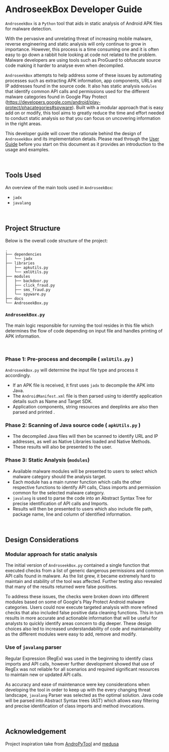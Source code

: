 # AndroseekBox Developer Guide

`AndroseekBox` is a `Python` tool that aids in static analysis of Android APK files for malware detection.

With the pervasive and unrelating threat of increasing mobile malware, reverse engineering and static analysis will only 
continue to grow in importance. However, this process is a time consuming one and it is often easy to go down a rabbit 
hole looking at code not related to the problem. Malware developers are using tools such as ProGuard to obfuscate source 
code making it harder to analyse even when decompiled.

`AndroseekBox` attempts to help address some of these issues by automating processes such as extracting APK information, 
app components, URLs and IP addresses found in the source code. It also has static analysis `modules` that identify 
common API calls and permissions used for the different malware categories found in Google Play Protect 
(https://developers.google.com/android/play-protect/phacategories#spyware). Built with a modular approach that is easy 
add on or modify, this tool aims to greatly reduce the time and effort needed to conduct static analysis so that you can 
focus on uncovering information in the right areas.

This developer guide will cover the rationale behind the design of `AndroseekBox` and its implementation details. 
Please read through the [User Guide](README.md) before you start on this document as it provides an introduction to the 
usage and examples.

<br>

## Tools Used

An overview of the main tools used in `AndroseekBox`:

- `jadx`
- `javalang`

<br>

## Project Structure

Below is the overall code structure of the project:

```
.
├── dependencies
│   └── jadx
├── libraries
│   ├── apkutils.py
│   └── xmlUtils.py
├── modules
│   ├── backdoor.py
│   ├── click_fraud.py
│   ├── sms_fraud.py
│   └── spyware.py
├── docs
└── AndroseekBox.py
```

### `AndroseekBox.py`
The main logic responsible for running the tool resides in this file which determines the flow of code depending on input file and handles printing of APK information.

<br>

### Phase 1: Pre-process and decompile ( `xmlUtils.py` )
`AndroseekBox.py` will determine the input file type and process it accordingly.
- If an APK file is received, it first uses `jadx` to decompile the APK into Java.
- The `AndroidManifest.xml` file is then parsed using to identify application details such as Name and Target SDK.
- Application components, string resources and deeplinks are also then parsed and printed .

### Phase 2: Scanning of Java source code ( `apkUtils.py` )
- The decompiled Java files will then be scanned to identify URL and IP addresses, as well as Native Libraries loaded and Native Methods.
- These results will also be presented to the user.

### Phase 3: Static Analysis (`modules`)
- Available malware modules will be presented to users to select which malware category should the analysis target.
- Each module has a main runner function which calls the other respective functions to identify API calls, Class imports and permission common for the selected malware category.
- `javalang` is used to parse the code into an Abstract Syntax Tree for precise identification of API calls and Imports.
- Results will then be presented to users which also include file path, package name, line and column of identified information.

<br>

## Design Considerations

### Modular approach for static analysis 

The initial version of `AndroseekBox.py` contained a single function that executed checks from a list of generic dangerous permissions and common API calls found in malware. As the list grew, it became extremely hard to maintain and stability of the tool was affected. Further testing also revealed that many of the results returned were false positives.

To address these issues, the checks were broken down into different modules based on some of Google's Play Protect Android malware categories. Users could now execute targeted analysis with more refined checks that also included false positive data cleaning functions. This in turn results in more accurate and actionable information that will be useful for analysts to quickly identify areas concern to dig deeper. These design choices also led to increased understandability of code and maintainability as the different modules were easy to add, remove and modify.

### Use of `javalang` parser

Regular Expression (RegEx) was used in the beginning to identify class imports and API calls, however further development showed that use of RegEx was not reliable for all scenarios and required significant resources to maintain new or updated API calls. 

As accuracy and ease of maintenance were key considerations when developing the tool in order to keep up with the every changing threat landscape, `javalang` Parser was selected as the optimal solution. Java code will be parsed into Abstract Syntax trees (AST) which allows easy filtering and precise identification of class imports and method invocations.

<br>

## Acknowledgement 

Project inspiration take from [AndroPyTool](https://github.com/alexMyG/AndroPyTool) and [medusa](https://github.com/Ch0pin/medusa)